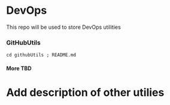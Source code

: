 
# DevOps

This repo will be used to store DevOps utilities 

### GitHubUtils

```
cd githubUtils ; README.md	
```
#### More TBD


# Add description of other utilies
